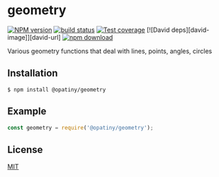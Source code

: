 # geometry

  [![NPM version][npm-image]][npm-url]
  [![build status][travis-image]][travis-url]
  [![Test coverage][codecov-image]][codecov-url]
  [![David deps][david-image]][david-url]
  [![npm download][download-image]][download-url]
  
Various geometry functions that deal with lines, points, angles, circles

## Installation

`$ npm install @opatiny/geometry`

## Example

```js
const geometry = require('@opatiny/geometry');
```

## License

[MIT](./LICENSE)

[npm-image]: https://img.shields.io/npm/v/@opatiny/geometry.svg?style=flat-square
[npm-url]: https://www.npmjs.com/package/@opatiny/geometry
[travis-image]: https://img.shields.io/travis/opatiny/geometry/master.svg?style=flat-square
[travis-url]: https://travis-ci.org/opatiny/geometry
[codecov-image]: https://img.shields.io/codecov/c/github/opatiny/geometry.svg?style=flat-square
[codecov-url]: https://codecov.io/gh/opatiny/geometry
[download-image]: https://img.shields.io/npm/dm/@opatiny/geometry.svg?style=flat-square
[download-url]: https://www.npmjs.com/package/@opatiny/geometry

